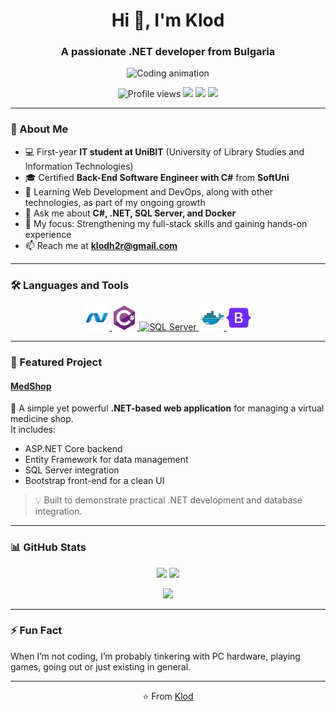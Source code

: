 <!-- GitHub Profile README for Klod -->
<h1 align="center">Hi 👋, I'm Klod</h1>
<h3 align="center">A passionate .NET developer from Bulgaria</h3>

<p align="center">
  <img src="https://media0.giphy.com/media/qgQUggAC3Pfv687qPC/giphy.gif" width="400" alt="Coding animation">
</p>

<p align="center">
  <img src="https://komarev.com/ghpvc/?username=kloduni&label=Profile+Views&color=0e75b6&style=flat" alt="Profile views" />
  <img src="https://img.shields.io/badge/.NET-512BD4?logo=dotnet&logoColor=white" />
  <img src="https://img.shields.io/badge/C%23-239120?logo=csharp&logoColor=white" />
  <img src="https://img.shields.io/badge/Docker-2496ED?logo=docker&logoColor=white" />
</p>

---

### 🧠 About Me
- 💻 First-year **IT student at UniBIT** (University of Library Studies and Information Technologies)
- 🎓 Certified **Back-End Software Engineer with C#** from **SoftUni**
- 🌱 Learning Web Development and DevOps, along with other technologies, as part of my ongoing growth
- 💬 Ask me about **C#, .NET, SQL Server, and Docker**  
- 🎯 My focus: Strengthening my full-stack skills and gaining hands-on experience
- 📫 Reach me at **klodh2r@gmail.com**

---

### 🛠️ Languages and Tools
<p align="center">
  <a href="https://dotnet.microsoft.com/" target="_blank" rel="noreferrer">
    <img src="https://raw.githubusercontent.com/devicons/devicon/master/icons/dot-net/dot-net-original.svg" width="40" height="40" alt=".NET" />
  </a>
  <a href="https://www.w3schools.com/cs/" target="_blank" rel="noreferrer">
    <img src="https://raw.githubusercontent.com/devicons/devicon/master/icons/csharp/csharp-original.svg" width="40" height="40" alt="C#" />
  </a>
  <a href="https://www.microsoft.com/en-us/sql-server" target="_blank" rel="noreferrer">
    <img src="https://www.svgrepo.com/show/303229/microsoft-sql-server-logo.svg" width="40" height="40" alt="SQL Server" />
  </a>
  <a href="https://www.docker.com/" target="_blank" rel="noreferrer">
    <img src="https://raw.githubusercontent.com/devicons/devicon/master/icons/docker/docker-original.svg" width="40" height="40" alt="Docker" />
  </a>
  <a href="https://getbootstrap.com" target="_blank" rel="noreferrer">
    <img src="https://raw.githubusercontent.com/devicons/devicon/master/icons/bootstrap/bootstrap-plain.svg" width="40" height="40" alt="Bootstrap" />
  </a>
</p>

---

### 🚀 Featured Project
#### [MedShop](https://github.com/kloduni/MedShop)
🧩 A simple yet powerful **.NET-based web application** for managing a virtual medicine shop.  
It includes:
- ASP.NET Core backend  
- Entity Framework for data management  
- SQL Server integration  
- Bootstrap front-end for a clean UI  

> 💡 Built to demonstrate practical .NET development and database integration.

---

### 📊 GitHub Stats
<p align="center">
  <img src="https://github-readme-stats.vercel.app/api?username=kloduni&show_icons=true&theme=tokyonight" height="165" />
  <img src="https://github-readme-stats.vercel.app/api/top-langs?username=kloduni&layout=compact&theme=tokyonight" height="165" />
</p>

<p align="center">
  <img src="https://github-readme-streak-stats.herokuapp.com?user=kloduni&theme=tokyonight" />
</p>

---

### ⚡ Fun Fact
When I’m not coding, I’m probably tinkering with PC hardware, playing games, going out or just existing in general.

---

<p align="center">
  ⭐️ From <a href="https://github.com/kloduni">Klod</a>
</p>
